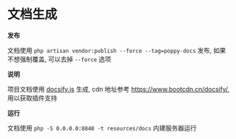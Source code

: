# 文档生成

**发布**

文档使用 `php artisan vendor:publish --force --tag=poppy-docs` 发布, 如果不想强制覆盖, 可以去掉 `--force` 选项

**说明**

项目文档使用 [docsify.js](https://docsify.js.org/#/zh-cn/quickstart) 生成, cdn 地址参考 https://www.bootcdn.cn/docsify/, 用以获取插件支持

**运行**

文档使用 `php -S 0.0.0.0:8848 -t resources/docs` 内建服务器运行
